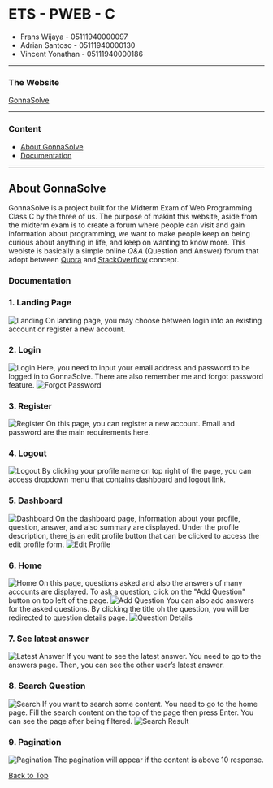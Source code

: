# ETS - PWEB - C

* Frans Wijaya        - 05111940000097
* Adrian Santoso      - 05111940000130
* Vincent Yonathan    - 05111940000186
---
### The Website
[GonnaSolve](http://gonnasolve.000webhostapp.com/)

---
### Content
* [About GonnaSolve](#About-GonnaSolve)
* [Documentation](#Documentation)
---

## About GonnaSolve
GonnaSolve is a project built for the Midterm Exam of Web Programming Class C by the three of us. The purpose of makint this website, aside from the midterm exam is to create a forum where people can visit and gain information about programming, we want to make people keep on being curious about anything in life, and keep on wanting to know more. This webiste is basically a simple online *Q&A* (Question and Answer) forum that adopt between [Quora](https://quora.com) and [StackOverflow](https://stackoverflow.com) concept.

### Documentation

### 1. Landing Page
![Landing](documentation/index.png)
On landing page, you may choose between login into an existing account or register a new account.

### 2. Login
![Login](documentation/login.png)
Here, you need to input your email address and password to be logged in to GonnaSolve. There are also remember me and forgot password feature.
![Forgot Password](documentation/forgot_password.png)

### 3. Register
![Register](documentation/register.png)
On this page, you can register a new account. Email and password are the main requirements here.

### 4. Logout
![Logout](documentation/logout.png)
By clicking your profile name on top right of the page, you can access dropdown menu that contains dashboard and logout link.

### 5. Dashboard
![Dashboard](documentation/dashboard.png)
On the dashboard page, information about your profile, question, answer, and also summary are displayed. Under the profile description, there is an edit profile button that can be clicked to access the edit profile form.
![Edit Profile](documentation/edit_profile.png)

### 6. Home
![Home](documentation/home.png)
On this page, questions asked and also the answers of many accounts are displayed. To ask a question, click on the "Add Question" button on top left of the page.
![Add Question](documentation/add_question.png)
You can also add answers for the asked questions. By clicking the title oh the question, you will be redirected to question details page.
![Question Details](documentation/add_answer.png)

### 7. See latest answer
![Latest Answer](documentation/answer.png)
If you want to see the latest answer. You need to go to the answers page. Then, you can see the other user’s latest answer.

### 8. Search Question
![Search](documentation/search.png)
If you want to search some content. You need to go to the home page. Fill the search content on the top of the page then press Enter. You can see the page after being filtered.
![Search Result](documentation/search_result.png)

### 9. Pagination
![Pagination](documentation/pagination.png)
The pagination will appear if the content is above 10 response.

[Back to Top](#Content)
